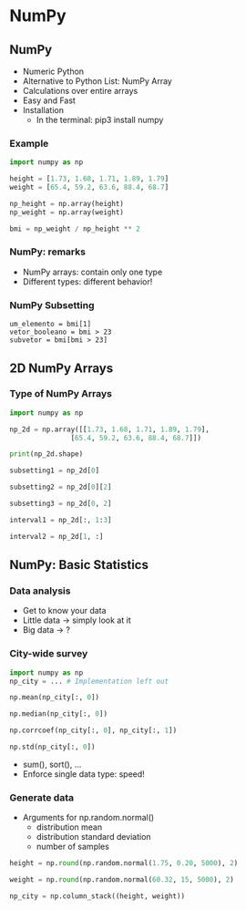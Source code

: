 # NumPy

## NumPy

- Numeric Python
- Alternative to Python List: NumPy Array
- Calculations over entire arrays
- Easy and Fast
- Installation
  - In the terminal: pip3 install numpy
  
### Example

```python
import numpy as np

height = [1.73, 1.68, 1.71, 1.89, 1.79]
weight = [65.4, 59.2, 63.6, 88.4, 68.7]

np_height = np.array(height)
np_weight = np.array(weight)

bmi = np_weight / np_height ** 2
```

### NumPy: remarks

- NumPy arrays: contain only one type
- Different types: different behavior!

### NumPy Subsetting

```
um_elemento = bmi[1]
vetor_booleano = bmi > 23
subvetor = bmi[bmi > 23]
```

## 2D NumPy Arrays

### Type of NumPy Arrays

```python
import numpy as np

np_2d = np.array([[1.73, 1.68, 1.71, 1.89, 1.79],
               [65.4, 59.2, 63.6, 88.4, 68.7]])

print(np_2d.shape)

subsetting1 = np_2d[0]

subsetting2 = np_2d[0][2]

subsetting3 = np_2d[0, 2]

interval1 = np_2d[:, 1:3]

interval2 = np_2d[1, :]
```

## NumPy: Basic Statistics

### Data analysis

- Get to know your data 
- Little data -> simply look at it
- Big data -> ?

### City-wide survey

```python
import numpy as np
np_city = ... # Implementation left out

np.mean(np_city[:, 0])

np.median(np_city[:, 0])

np.corrcoef(np_city[:, 0], np_city[:, 1])

np.std(np_city[:, 0])
```

- sum(), sort(), ...
- Enforce single data type: speed!

### Generate data

- Arguments for np.random.normal()
  - distribution mean
  - distribution standard deviation
  - number of samples
  
```python
height = np.round(np.random.normal(1.75, 0.20, 5000), 2)

weight = np.round(np.random.normal(60.32, 15, 5000), 2)

np_city = np.column_stack((height, weight))
```